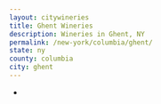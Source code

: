 ```yaml
---
layout: citywineries
title: Ghent Wineries
description: Wineries in Ghent, NY
permalink: /new-york/columbia/ghent/
state: ny
county: columbia
city: ghent
---
```

-
